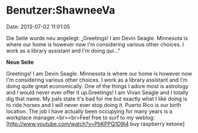 Benutzer:ShawneeVa
==================

Date: 2013-07-02 11:01:05

Die Seite wurde neu angelegt: „Greetings! I am Devin Seagle. Minnesota
is where our home is however now I\'m considering various other choices.
I work as a library assistant and I\'m doing qui..."

**Neue Seite**

<div>

Greetings! I am Devin Seagle. Minnesota is where our home is however now
I\'m considering various other choices. I work as a library assistant
and I\'m doing quite great economically. One of the things I adore most
is astrology and I would never ever offer it up.Greetings! I am Vivan
Seagle and I totally dig that name. My pals state it\'s bad for me but
exactly what I like doing is to ride horses and I will never ever stop
doing it. Puerto Rico is our birth location. The job I have actually
been occupying for many years is a workplace manager.\<br\>\<br\>Feel
free to surf to my weblog: \[http://www.youtube.com/watch?v=PhKPPQ1D9I4
buy raspberry ketone\]

</div>
